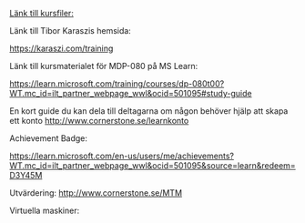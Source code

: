 

[Länk till kursfiler:](https://1drv.ms/f/c/fb5c7f8b8caa2fb7/EqCR3wq2mlVMp2PEyNRvEN8B8t9o89vfTLNQT4tzOXNSBg?e=ZaZmxg)

Länk till Tibor Karaszis hemsida:

https://karaszi.com/training

Länk till kursmaterialet för MDP-080 på MS Learn:

https://learn.microsoft.com/training/courses/dp-080t00?WT.mc_id=ilt_partner_webpage_wwl&ocid=501095#study-guide

 En kort guide du kan dela till deltagarna om någon behöver hjälp att skapa ett konto http://www.cornerstone.se/learnkonto

Achievement Badge:

https://learn.microsoft.com/en-us/users/me/achievements?WT.mc_id=ilt_partner_webpage_wwl&ocid=501095&source=learn&redeem=D3Y45M

Utvärdering:  http://www.cornerstone.se/MTM

 

Virtuella maskiner:


